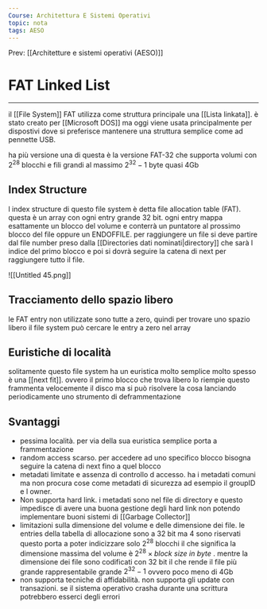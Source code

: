 ```yaml
---
Course: Architettura E Sistemi Operativi
topic: nota
tags: AESO
---
```


Prev: [[Architetture e sistemi operativi (AESO)]]

# FAT Linked List
---


il [[File System]] FAT utilizza come struttura principale una [[Lista linkata]]. è stato creato per [[Microsoft DOS]] ma oggi viene usata principalmente per dispostivi dove si preferisce mantenere una struttura semplice come ad pennette USB.

ha più versione una di questa è la versione FAT-32 che supporta volumi con $2^{28}$ blocchi e fili grandi al massimo $2^{32}-1$ byte quasi 4Gb

## Index Structure

l index structure di questo file system è detta file allocation table (FAT). questa è un array con ogni entry grande 32 bit. ogni entry mappa esattamente un blocco del volume e conterrà un puntatore al prossimo blocco del file oppure un ENDOFFILE. per raggiungere un file si deve partire dal file number preso dalla [[Directories dati nominati|directory]]  che sarà l indice del primo blocco e poi si dovrà seguire la catena di next per raggiungere tutto il file.

![[Untitled 45.png]]

## Tracciamento dello spazio libero

le FAT entry non utilizzate sono tutte a zero, quindi per trovare uno spazio libero il file system può cercare le entry a zero nel array

## Euristiche di località

solitamente questo file system ha un euristica molto semplice molto spesso è una [[next fit]]. ovvero il primo blocco che trova libero lo riempie questo frammenta velocemente il disco ma si può risolvere la cosa lanciando periodicamente uno strumento di deframmentazione

## Svantaggi

- pessima località. per via della sua euristica semplice porta a frammentazione
- random access scarso. per accedere ad uno specifico blocco bisogna seguire la catena di next fino a quel blocco
- metadati limitate e assenza di controllo d accesso. ha i metadati comuni ma non procura cose come metadati di sicurezza ad esempio il groupID e l owner.
- Non supporta hard link. i metadati sono nel file di directory e questo impedisce di avere una buona gestione degli hard link non potendo implementare buoni sistemi di [[Garbage Collector]]
- limitazioni sulla dimensione del volume e delle dimensione dei file. le entries della tabella di allocazione sono a 32 bit ma 4 sono riservati questo porta a poter  indicizzare solo $2^{28}$ blocchi  il che significa la dimensione massima del volume è $2^{28}\times block \ size \ in \ byte$  . mentre la dimensione dei file sono codificati con 32 bit il che rende il file più grande rappresentabile grande $2^{32}-1$ ovvero poco meno di 4Gb
- non supporta tecniche di affidabilità. non supporta gli update con transazioni. se il sistema operativo crasha durante una scrittura potrebbero esserci degli errori
